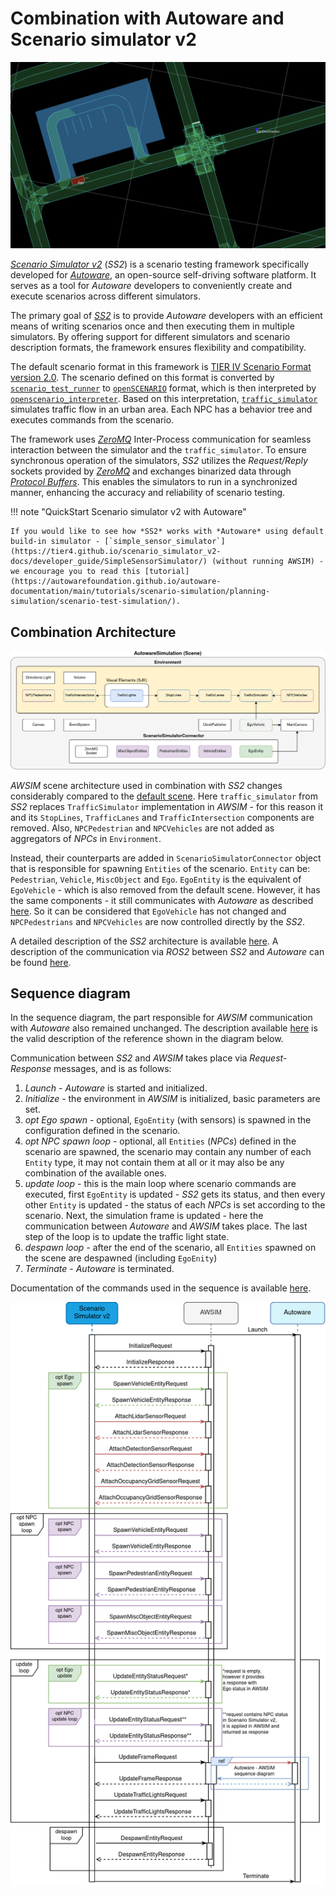 

# Combination with Autoware and Scenario simulator v2
![](ss.png)

[*Scenario Simulator v2*](https://tier4.github.io/scenario_simulator_v2-docs/) (*SS2*) is a scenario testing framework specifically developed for [*Autoware*](../Autoware/), an open-source self-driving software platform. It serves as a tool for *Autoware* developers to conveniently create and execute scenarios across different simulators. 

The primary goal of [*SS2*](https://tier4.github.io/scenario_simulator_v2-docs/developer_guide/About/) is to provide *Autoware* developers with an efficient means of writing scenarios once and then executing them in multiple simulators. By offering support for different simulators and scenario description formats, the framework ensures flexibility and compatibility.

The default scenario format in this framework is [TIER IV Scenario Format version 2.0](https://tier4.github.io/scenario_simulator_v2-docs/developer_guide/TIERIVScenarioFormatVersion2/). The scenario defined on this format is converted by [`scenario_test_runner`](https://tier4.github.io/scenario_simulator_v2-docs/user_guide/scenario_test_runner/ScenarioTestRunner/) to [`openSCENARIO`](https://tier4.github.io/scenario_simulator_v2-docs/user_guide/scenario_test_runner/ScenarioFormatConversion/) format, which is then interpreted by [`openscenario_interpreter`](https://tier4.github.io/scenario_simulator_v2-docs/developer_guide/OpenSCENARIOSupport/). Based on this interpretation, [`traffic_simulator`](https://tier4.github.io/scenario_simulator_v2-docs/developer_guide/TrafficSimulator/) simulates traffic flow in an urban area. Each NPC has a behavior tree and executes commands from the scenario.

The framework uses [*ZeroMQ*](https://tier4.github.io/scenario_simulator_v2-docs/developer_guide/ZeroMQ/) Inter-Process communication for seamless interaction between the simulator and the `traffic_simulator`. To ensure synchronous operation of the simulators, *SS2* utilizes the *Request/Reply* sockets provided by [*ZeroMQ*](https://tier4.github.io/scenario_simulator_v2-docs/developer_guide/ZeroMQ/) and exchanges binarized data through [*Protocol Buffers*](https://tier4.github.io/scenario_simulator_v2-docs/developer_guide/ZeroMQ/). This enables the simulators to run in a synchronized manner, enhancing the accuracy and reliability of scenario testing.

!!! note "QuickStart Scenario simulator v2 with Autoware"

    If you would like to see how *SS2* works with *Autoware* using default build-in simulator - [`simple_sensor_simulator`](https://tier4.github.io/scenario_simulator_v2-docs/developer_guide/SimpleSensorSimulator/) (without running AWSIM) - we encourage you to read this [tutorial](https://autowarefoundation.github.io/autoware-documentation/main/tutorials/scenario-simulation/planning-simulation/scenario-test-simulation/).

## Combination Architecture
![](awsim_ss2.png)

*AWSIM* scene architecture used in combination with *SS2* changes considerably compared to the [default scene](../AWSIM/). Here `traffic_simulator` from *SS2* replaces `TrafficSimulator` implementation in *AWSIM* - for this reason it and its `StopLines`, `TrafficLanes` and `TrafficIntersection` components are removed. Also, `NPCPedestrian` and `NPCVehicles` are not added as aggregators of *NPCs* in `Environment`.

Instead, their counterparts are added in `ScenarioSimulatorConnector` object that is responsible for spawning `Entities` of the scenario. `Entity` can be: `Pedestrian`, `Vehicle`, `MiscObject` and `Ego`. 
`EgoEntity` is the equivalent of `EgoVehicle` - which is also removed from the default scene. However, it has the same components - it still communicates with *Autoware* as described [here](../ConnectionWithAutoware/). So it can be considered that `EgoVehicle` has not changed and `NPCPedestrians` and `NPCVehicles` are now controlled directly by the *SS2*.


A detailed description of the *SS2* architecture is available [here](https://tier4.github.io/scenario_simulator_v2-docs/developer_guide/SystemArchitecture/). A description of the communication via *ROS2* between *SS2* and *Autoware* can be found [here](https://tier4.github.io/scenario_simulator_v2-docs/developer_guide/Communication/).


## Sequence diagram
In the sequence diagram, the part responsible for *AWSIM* communication with *Autoware* also remained unchanged. The description available [here](../ConnectionWithAutoware/) is the valid description of the reference shown in the diagram below.

Communication between *SS2* and *AWSIM* takes place via *Request-Response* messages, and is as follows:

1. *Launch* - *Autoware* is started and initialized.
2. *Initialize* - the environment in *AWSIM* is initialized, basic parameters are set.
3. *opt Ego spawn* - optional, `EgoEntity` (with sensors) is spawned in the configuration defined in the scenario.
4. *opt NPC spawn loop* - optional, all `Entities` (*NPCs*) defined in the scenario are spawned, the scenario may contain any number of each `Entity` type, it may not contain them at all or it may also be any combination of the available ones.
5. *update loop* - this is the main loop where scenario commands are executed, first `EgoEntity` is updated - *SS2* gets its status, and then every other `Entity` is updated - the status of each *NPCs* is set according to the scenario. Next, the simulation frame is updated - here the communication between *Autoware* and *AWSIM* takes place. The last step of the loop is to update the traffic light state.
6. *despawn loop* - after the end of the scenario, all `Entities` spawned on the scene are despawned (including `EgoEnity`) 
7. *Terminate* - *Autoware* is terminated.

Documentation of the commands used in the sequence is available [here](https://tier4.github.io/scenario_simulator_v2-docs/proto_doc/protobuf/).

![](awsim_ss2_sequence.png)
